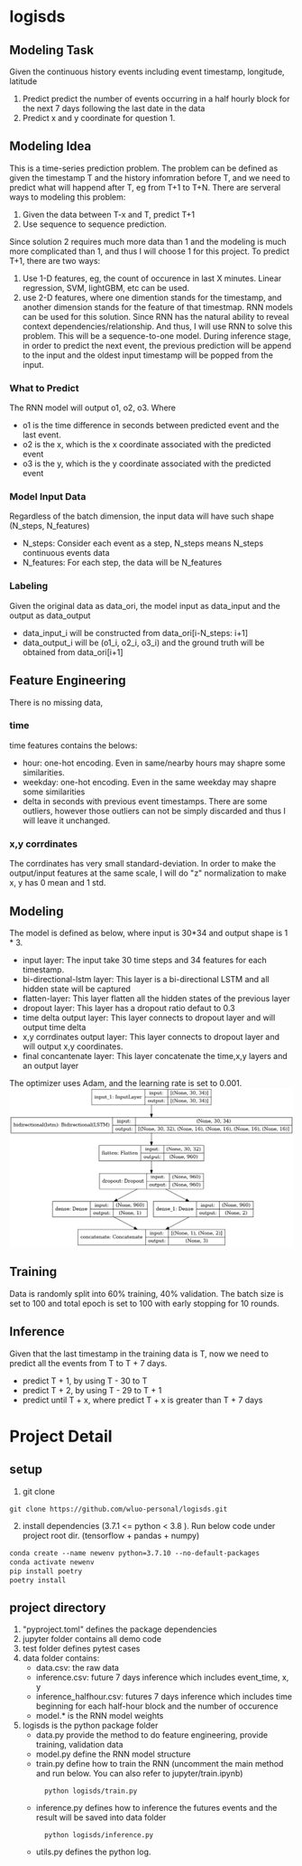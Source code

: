 # logisds
## Modeling Task
Given the continuous history events including event timestamp, longitude, latitude
1. Predict predict the number of events occurring in a half hourly block for the next 7 days following the last date in the data
2. Predict x and y coordinate for question 1.

## Modeling Idea
This is a time-series prediction problem. The problem can be defined as given the timestamp T and the history infomration before T, and we need to predict what will happend after T, eg from T+1 to T+N. 
There are serveral ways to modeling this problem:
1. Given the data between T-x and T, predict T+1
2. Use sequence to sequence prediction.  

Since solution 2 requires much more data than 1 and the modeling is much more complicated than 1, and thus I will choose 1 for this project. To predict T+1, there are two ways:
1. Use 1-D features, eg, the count of occurence in last X minutes. Linear regression, SVM, lightGBM, etc can be used.
2. use 2-D features, where one dimention stands for the timestamp, and another dimension stands for the feature of that timestmap. RNN models can be used for this solution.
Since RNN has the natural ability to reveal context dependencies/relationship. And thus, I will use RNN to solve this problem. This will be
a sequence-to-one model. During inference stage, in order to predict the next event, the previous prediction will be append to the input and the oldest input timestamp will be popped from the input.
### What to Predict
The RNN model will output o1, o2, o3. Where 
- o1 is the time difference in seconds between predicted event and the last event. 
- o2 is the x, which is the x coordinate associated with the predicted event
- o3 is the y, which is the y coordinate associated with the predicted event
### Model Input Data
Regardless of the batch dimension, the input data will have such shape (N_steps, N_features)
- N_steps: Consider each event as a step, N_steps means N_steps continuous events data
- N_features: For each step, the data will be N_features
### Labeling
Given the original data as data_ori, the model input as data_input and the output as data_output
- data_input_i will be constructed from data_ori[i-N_steps: i+1]
- data_output_i will be (o1_i, o2_i, o3_i) and the ground truth will be obtained from data_ori[i+1]

## Feature Engineering  
There is no missing data,
### time
time features contains the belows:
- hour: one-hot encoding. Even in same/nearby hours may shapre some similarities. 
- weekday: one-hot encoding. Even in the same weekday may shapre some similarities
- delta in seconds with previous event timestamps. There are some outliers, however those outliers can not be simply discarded and thus I will leave it unchanged.

### x,y corrdinates
The corrdinates has very small standard-deviation. In order to make the output/input features at the same scale, I will do "z" normalization
to make x, y has 0 mean and 1 std.  

## Modeling
The model is defined as below, where input is 30*34 and output shape is 1 * 3. 
- input layer: The input take 30 time steps and 34 features for each timestamp.
- bi-directional-lstm layer: This layer is a bi-directional LSTM and all hidden state will be captured
- flatten-layer: This layer flatten all the hidden states of the previous layer
- dropout layer: This layer has a dropout ratio defaut to 0.3
- time delta output layer: This layer connects to dropout layer and will output time delta
- x,y corrdinates output layer: This layer connects to dropout layer and will output x,y coordinates.
- final concantenate layer: This layer concatenate the time,x,y layers and an output layer  

The optimizer uses Adam, and the learning rate is set to 0.001.
![alt text](https://github.com/wluo-personal/logisds/blob/main/jupyter/model.png?raw=true)

## Training
Data is randomly split into 60% training, 40% validation. The batch size is set to 100 and total epoch is set to 100 with early stopping for 10 rounds.

## Inference
Given that the last timestamp in the training data is T, now we need to predict all the events from T to T + 7 days.
- predict T + 1, by using T - 30 to T
- predict T + 2, by using T - 29 to T + 1
- predict until T + x, where predict T + x is greater than T + 7 days

# Project Detail
## setup
1. git clone
```shell
git clone https://github.com/wluo-personal/logisds.git
```

2. install dependencies (3.7.1 <= python < 3.8 ). Run below code under project root dir. (tensorflow + pandas + numpy)
```shell
conda create --name newenv python=3.7.10 --no-default-packages
conda activate newenv
pip install poetry
poetry install
```

## project directory
1. "pyproject.toml" defines the package dependencies
2. jupyter folder contains all demo code
3. test folder defines pytest cases
4. data folder contains:
    - data.csv: the raw data
    - inference.csv: future 7 days inference which includes event_time, x, y
    - inference_halfhour.csv: futures 7 days inference which includes time beginning for each half-hour block and the number of occurence
    - model.* is the RNN model weights
5. logisds is the python package folder
    - data.py provide the method to do feature engineering, provide training, validation data
    - model.py define the RNN model structure
    - train.py define how to train the RNN (uncomment the main method and run below. You can also refer to jupyter/train.ipynb)
      ```shell
        python logisds/train.py 
      ```
    - inference.py defines how to inference the futures events and the result will be saved into data folder
      ```shell
        python logisds/inference.py 
      ```
    - utils.py defines the python log.
    

